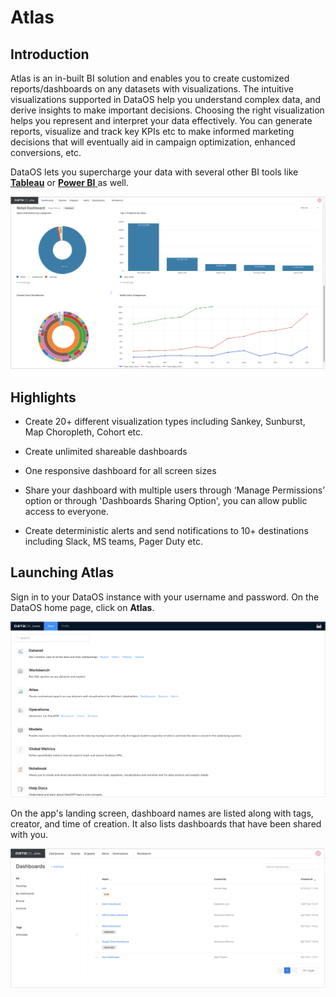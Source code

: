 # Atlas

## Introduction

Atlas is an in-built BI solution and enables you to create customized reports/dashboards on any datasets with visualizations. The intuitive visualizations supported in DataOS help you understand complex data, and derive insights to make important decisions. Choosing the right visualization helps you represent and interpret your data effectively. You can generate reports, visualize and track key KPIs etc to make informed marketing decisions that will eventually aid in campaign optimization, enhanced conversions, etc. 

DataOS lets you supercharge your data with several other BI tools like <a href="../../integrations/tableau" target="_blank">**Tableau**</a>  or <a href="../../integrations/powerbi" target="_blank">**Power BI** </a> as well. 

![Image](./images/atlas-dashboard.png)


## Highlights

- Create 20+ different visualization types including Sankey, Sunburst, Map Choropleth, Cohort etc. 

- Create unlimited shareable dashboards 

- One responsive dashboard for all screen sizes 

- Share your dashboard with multiple users through ‘Manage Permissions’ option or through 'Dashboards Sharing Option', you can allow public access to everyone. 

- Create deterministic alerts and send notifications to 10+ destinations including Slack, MS teams, Pager Duty etc. 

## Launching Atlas

Sign in to your DataOS instance with your username and password. On the DataOS home page, click on **Atlas**.

![Image](./images/dataos-home-atlas.png)

On the app's landing screen, dashboard names are listed along with tags, creator, and time of creation. It also lists dashboards that have been shared with you. 

![Image](./images/atlas-dashboard-list.png)